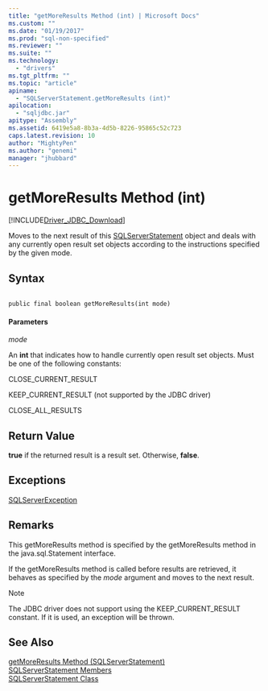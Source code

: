 ```yaml
---
title: "getMoreResults Method (int) | Microsoft Docs"
ms.custom: ""
ms.date: "01/19/2017"
ms.prod: "sql-non-specified"
ms.reviewer: ""
ms.suite: ""
ms.technology: 
  - "drivers"
ms.tgt_pltfrm: ""
ms.topic: "article"
apiname: 
  - "SQLServerStatement.getMoreResults (int)"
apilocation: 
  - "sqljdbc.jar"
apitype: "Assembly"
ms.assetid: 6419e5a8-8b3a-4d5b-8226-95865c52c723
caps.latest.revision: 10
author: "MightyPen"
ms.author: "genemi"
manager: "jhubbard"
---
```

# getMoreResults Method (int)
[!INCLUDE[Driver_JDBC_Download](../../../includes/driver_jdbc_download.md)]

  Moves to the next result of this [SQLServerStatement](../../../connect/jdbc/reference/sqlserverstatement-class.md) object and deals with any currently open result set objects according to the instructions specified by the given mode.  
  
## Syntax  
  
```  
  
public final boolean getMoreResults(int mode)  
```  
  
#### Parameters  
 *mode*  
  
 An **int** that indicates how to handle currently open result set objects. Must be one of the following constants:  
  
 CLOSE_CURRENT_RESULT  
  
 KEEP_CURRENT_RESULT (not supported by the JDBC driver)  
  
 CLOSE_ALL_RESULTS  
  
## Return Value  
 **true** if the returned result is a result set. Otherwise, **false**.  
  
## Exceptions  
 [SQLServerException](../../../connect/jdbc/reference/sqlserverexception-class.md)  
  
## Remarks  
 This getMoreResults method is specified by the getMoreResults method in the java.sql.Statement interface.  
  
 If the getMoreResults method is called before results are retrieved, it behaves as specified by the *mode* argument and moves to the next result.  
  
> [!NOTE]  
>  The JDBC driver does not support using the KEEP_CURRENT_RESULT constant. If it is used, an exception will be thrown.  
  
## See Also  
 [getMoreResults Method &#40;SQLServerStatement&#41;](../../../connect/jdbc/reference/getmoreresults-method-sqlserverstatement.md)   
 [SQLServerStatement Members](../../../connect/jdbc/reference/sqlserverstatement-members.md)   
 [SQLServerStatement Class](../../../connect/jdbc/reference/sqlserverstatement-class.md)  
  
  